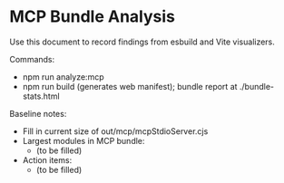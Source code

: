 # MCP Bundle Analysis

Use this document to record findings from esbuild and Vite visualizers.

Commands:
- npm run analyze:mcp
- npm run build (generates web manifest); bundle report at ./bundle-stats.html

Baseline notes:
- Fill in current size of out/mcp/mcpStdioServer.cjs
- Largest modules in MCP bundle:
  - (to be filled)
- Action items:
  - (to be filled)

